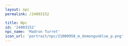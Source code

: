 ```yaml
---
layout: npc
permalink: /24003152

title: Npc
id: '24003152'
npc_name: 'Madron Turret'
icon_url: 'portrait/npc/21000958_m_demongunblue_p.png'
---
```

